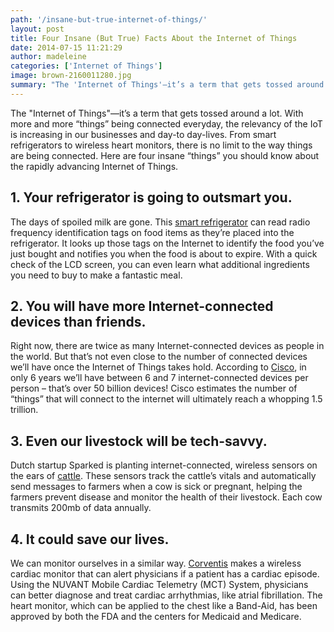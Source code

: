 ```yaml
---
path: '/insane-but-true-internet-of-things/'
layout: post
title: Four Insane (But True) Facts About the Internet of Things
date: 2014-07-15 11:21:29
author: madeleine
categories: ['Internet of Things']
image: brown-2160011280.jpg
summary: "The 'Internet of Things'—it’s a term that gets tossed around a lot. With more and more 'things' being connected everyday, the relevancy of the IoT is increasing in our businesses and day-to day-lives. From smart refrigerators to wireless heart monitors, there is no limit to the way things are being connected. Here are four insane “things” you should know about the rapidly advancing Internet of Things."
---
```

The "Internet of Things"—it’s a term that gets tossed around a lot. With more and more “things” being connected everyday, the relevancy of the IoT is increasing in our businesses and day-to day-lives. From smart refrigerators to wireless heart monitors, there is no limit to the way things are being connected. Here are four insane “things” you should know about the rapidly advancing Internet of Things.<!--more-->
<h2>1. Your refrigerator is going to outsmart you.</h2>
The days of spoiled milk are gone. This <a href="http://www.lg.com/us/refrigerators/lg-LFX31995ST-french-3-door-refrigerator">smart refrigerator</a> can read radio frequency identification tags on food items as they’re placed into the refrigerator. It looks up those tags on the Internet to identify the food you’ve just bought and notifies you when the food is about to expire. With a quick check of the LCD screen, you can even learn what additional ingredients you need to buy to make a fantastic meal.
<h2>2. You will have more Internet-connected devices than friends.</h2>
Right now, there are twice as many Internet-connected devices as people in the world. But that’s not even close to the number of connected devices we’ll have once the Internet of Things takes hold. According to <a href="http://teqy.co/facts-internet-things-infographic-exigent/">Cisco</a>, in only 6 years we’ll have between 6 and 7 internet-connected devices per person – that’s over 50 billion devices! Cisco estimates the number of “things” that will connect to the internet will ultimately reach a whopping 1.5 trillion.
<h2>3. Even our livestock will be tech-savvy.</h2>
Dutch startup Sparked is planting internet-connected, wireless sensors on the ears of <a href="http://www.symplio.com/2011/09/4-infographics-about-internet-of-things/">cattle</a>. These sensors track the cattle’s vitals and automatically send messages to farmers when a cow is sick or pregnant, helping the farmers prevent disease and monitor the health of their livestock. Each cow transmits 200mb of data annually.
<h2>4. It could save our lives.</h2>
We can monitor ourselves in a similar way. <a href="http://www.corventis.com/">Corventis</a> makes a wireless cardiac monitor that can alert physicians if a patient has a cardiac episode. Using the NUVANT Mobile Cardiac Telemetry (MCT) System, physicians can better diagnose and treat cardiac arrhythmias, like atrial fibrillation. The heart monitor, which can be applied to the chest like a Band-Aid, has been approved by both the FDA and the centers for Medicaid and Medicare.